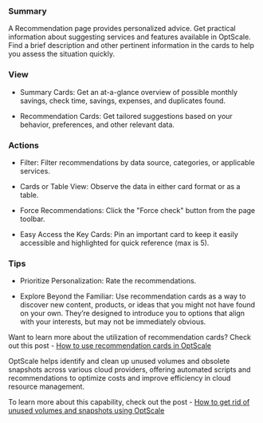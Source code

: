 ### **Summary**

A Recommendation page provides personalized advice. Get practical information about suggesting services and features available in OptScale. Find a brief description and other pertinent information in the cards to help you assess the situation quickly.

### **View**

- Summary Cards: Get an at-a-glance overview of possible monthly savings, check time, savings, expenses, and duplicates found.

- Recommendation Cards: Get tailored suggestions based on your behavior, preferences, and other relevant data.

### **Actions**

- Filter: Filter recommendations by data source, categories, or applicable services.

- Cards or Table View: Observe the data in either card format or as a table.

- Force Recommendations: Click the "Force check" button from the page toolbar. 

- Easy Access the Key Cards: Pin an important card to keep it easily accessible and highlighted for quick reference (max is 5).

### **Tips**

- Prioritize Personalization: Rate the recommendations.

- Explore Beyond the Familiar: Use recommendation cards as a way to discover new content, products, or ideas that you might not have found on your own. They’re designed to introduce you to options that align with your interests, but may not be immediately obvious.

Want to learn more about the utilization of recommendation cards? Check out this post - [How to use recommendation cards in OptScale](https://hystax.com/how-to-use-recommendation-cards-in-optscale/)

OptScale helps identify and clean up unused volumes and obsolete snapshots across various cloud providers, offering automated scripts and recommendations to optimize costs and improve efficiency in cloud resource management.

To learn more about this capability, check out the post - [How to get rid of unused volumes and snapshots using OptScale](https://hystax.com/how-to-get-rid-of-unused-volumes-and-snapshots-using-optscale/)